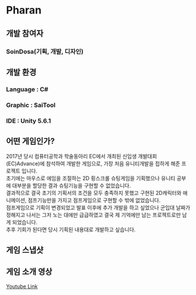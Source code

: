 # Pharan
## 개발 참여자
### SoinDosa(기획, 개발, 디자인)

## 개발 환경
### Language : C#
### Graphic : SaiTool
### IDE : Unity 5.6.1

## 어떤 게임인가?
2017년 당시 컴퓨터공학과 학술동아리 EC에서 개최된 신입생 개발대회(EC)Advance)에 참석하여 개발한 게임으로, 가장 처음 유니티개발을 접하게 해준 프로젝트 입니다.<br>
초기에는 마우스로 에임을 조절하는 2D 횡스크롤 슈팅게임을 기획했으나 유니티 공부에 대부분을 할당한 결과 슈팅기능을 구현할 수 없었습니다.<br>
결과적으로 결국 초기의 기획서의 조건을 모두 충족하지 못했고 구현된 2D캐릭터와 애니메이션, 점프기능만을 가지고 점프게임으로 구현할 수 밖에 없었습니다.<br>
점프게임으로 기획이 변경되었고 발표 이후에 추가 개발을 하고 싶었으나 군입대 날짜가 정해지고 나서는 그저 노는 대에만 급급하였고 결국 제 기억에만 남는 프로젝트로만 남게 되었습니다.<br>
추후 기회가 된다면 당시 기획된 내용대로 개발하고 싶습니다.

## 게임 스냅샷

## 게임 소개 영상
<a href="https://youtu.be/tNADiq2DHBA">Youtube Link</a>

